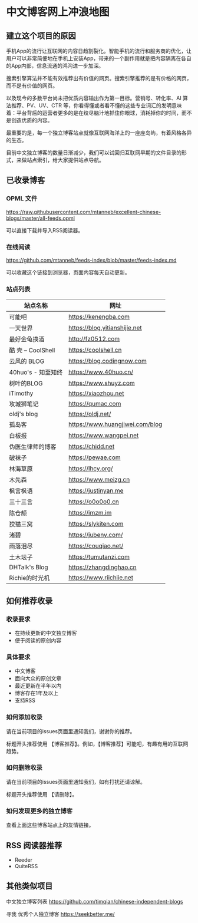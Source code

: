 # 中文博客网上冲浪地图



## 建立这个项目的原因

手机App的流行让互联网的内容日趋割裂化。智能手机的流行和服务商的优化，让用户可以非常简便地在手机上安装App，带来的一个副作用就是把内容隔离在各自的App内部，信息流通的鸿沟进一步加深。

搜索引擎算法并不能有效推荐出有价值的网页。搜索引擎推荐的是有价格的网页，而不是有价值的网页。

以及现今的多数平台尚未把优质内容输出作为第一目标。营销号、转化率、AI 算法推荐、PV、UV、CTR 等，你看得懂或者看不懂的这些专业词汇的发明意味着：平台背后的运营者更多的是在绞尽脑汁地抓住你眼球，消耗掉你的时间，而不是创造优质的内容。

最重要的是，每一个独立博客站点就像互联网海洋上的一座座岛屿，有着风格各异的生态。

目前中文独立博客的数量日渐减少，我们可以试回归互联网早期的文件目录的形式，来做站点索引，给大家提供站点导航。



## 已收录博客

### **OPML** 文件

https://raw.githubusercontent.com/mtanneb/excellent-chinese-blogs/master/all-feeds.opml

可以直接下载并导入RSS阅读器。

### 在线阅读

https://github.com/mtanneb/feeds-index/blob/master/feeds-index.md

可以收藏这个链接到浏览器，页面内容每天自动更新。



### 站点列表

| 站点名称 | 网址 | 
|-----------------|----------------------------------| 
| 可能吧             |  https://kenengba.com            | 
| 一天世界            |  https://blog.yitianshijie.net   | 
| 最好金龟换酒          |  http://fz0512.com               | 
| 酷 壳 – CoolShell |  https://coolshell.cn            | 
| 云风的 BLOG        |  https://blog.codingnow.com      | 
| 40huo's - 知至知终  |  https://www.40huo.cn/           | 
| 树叶的BLOG         |  https://www.shuyz.com           | 
| iTimothy        |  https://xiaozhou.net            | 
| 攻城狮笔记           |  https://qumac.com               | 
| oldj's blog     |  https://oldj.net/               | 
| 孤岛客             |  https://www.huangjiwei.com/blog | 
| 白板报             |  https://www.wangpei.net         | 
| 伪医生律师的博客        |  https://chidd.net               | 
| 破袜子             |  https://pewae.com               | 
| 林海草原            |  https://lhcy.org/               | 
| 木先森             |  https://www.meizg.cn            | 
| 枫言枫语            |  https://justinyan.me            | 
| 三十三言            |  https://o0o0o0.cn               | 
| 陈仓颉             |  https://imzm.im                 | 
| 狡猫三窝            |  https://slykiten.com            | 
| 渚碧              |  https://jubeny.com/             | 
| 雨落泪尽            |  https://couqiao.net/            | 
| 土木坛子            |  https://tumutanzi.com           | 
| DHTalk's Blog   |  https://zhangdinghao.cn         | 
| Richie的时光机   |  https://www.riichiie.net         | 





## 如何推荐收录

### 收录要求

- 在持续更新的中文独立博客
- 便于阅读的原创内容



### 具体要求

- 中文博客
- 面向大众的原创文章
- 最近更新在半年以内
- 博客存在1年及以上
- 支持RSS



### 如何添加收录

请在当前项目的issues页面里通知我们，谢谢你的推荐。

标题开头推荐使用 【博客推荐】。例如，【博客推荐】可能吧，有趣有用的互联网趋势。



### 如何删除收录

请在当前项目的issues页面里通知我们，如有打扰还请谅解。

标题开头推荐使用 【请删除】。




### 如何发现更多的独立博客

查看上面这些博客站点上的友情链接。



## RSS 阅读器推荐

- Reeder
- QuiteRSS



## 其他类似项目

中文独立博客列表 https://github.com/timqian/chinese-independent-blogs

寻我 优秀个人独立博客  https://seekbetter.me/

